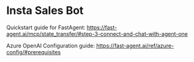 # Insta Sales Bot

Quickstart guide for FastAgent: https://fast-agent.ai/mcp/state_transfer/#step-3-connect-and-chat-with-agent-one 

Azure OpenAI Configuration guide: https://fast-agent.ai/ref/azure-config/#prerequisites

